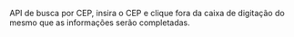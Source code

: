 API de busca por CEP, insira o CEP e clique fora da caixa de digitação do mesmo que as informações serão completadas.
